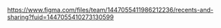 [https://www.figma.com/files/team/1447055411986212236/recents-and-sharing?fuid=1447055410273130599
](https://www.figma.com/file/3kHcuu3c8fvhnA2q2wUwBM/)
